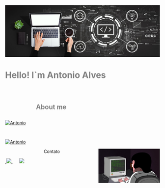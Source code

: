 <div align="center">
<img src="./image/notebook.jpg">
</div>
<h1 style="color:grey;">
<p>Hello! I`m Antonio Alves<p>
</h1>

<br>
<div style="width:300px;" align=right>
    <h2 align=center style="color:grey;" >About me<h2>
</div>

[![Antonio](https://github-readme-stats.vercel.app/api?username=AntonioAlvesFilho&theme=dark&fault&show_icons=true)](https://github.com/AntonioAlvesFilho/)

<br>

[![Antonio](https://github-readme-stats.vercel.app/api/top-langs/?username=AntonioAlvesFilho&hide=html&layout=compact=true&theme=dark)](https://github.com/AntonioAlvesFilho/)

<img src="./image/prog.gif" width=200 align=right>

<div>
    <p align="center">Contato</p>

<a href="tell:+5511959070839"> 
    &nbsp;<img src="https://img.shields.io/badge/WhatsApp-25D366?style=for-the-badge&logo=whatsapp&logoColor=white">
</a>
        &emsp;&nbsp;
<a href="mailto:antonioalves987654321@gmail.com">
    <img src="https://img.shields.io/badge/Gmail-D14836?style=for-the-badge&logo=gmail&logoColor=white">
    </a>
</div>